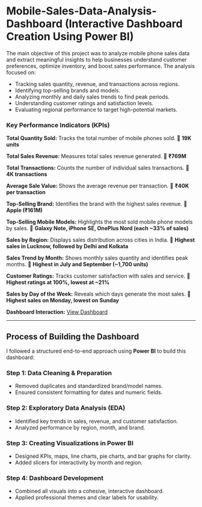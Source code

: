 # Mobile-Sales-Data-Analysis-Dashboard (Interactive Dashboard Creation Using Power BI)

The main objective of this project was to analyze mobile phone sales data and extract meaningful insights to help businesses understand customer preferences, optimize inventory, and boost sales performance. The analysis focused on:

* Tracking sales quantity, revenue, and transactions across regions.
* Identifying top-selling brands and models.
* Analyzing monthly and daily sales trends to find peak periods.
* Understanding customer ratings and satisfaction levels.
* Evaluating regional performance to target high-potential markets.

### **Key Performance Indicators (KPIs)**

**Total Quantity Sold:**
Tracks the total number of mobile phones sold.
🔹 **19K units**

**Total Sales Revenue:**
Measures total sales revenue generated.
🔹 **₹769M**

**Total Transactions:**
Counts the number of individual sales transactions.
🔹 **4K transactions**

**Average Sale Value:**
Shows the average revenue per transaction.
🔹 **₹40K per transaction**

**Top-Selling Brand:**
Identifies the brand with the highest sales revenue.
🔹 **Apple (₹161M)**

**Top-Selling Mobile Models:**
Highlights the most sold mobile phone models by sales.
🔹 **Galaxy Note, iPhone SE, OnePlus Nord (each \~33% of sales)**

**Sales by Region:**
Displays sales distribution across cities in India.
🔹 **Highest sales in Lucknow, followed by Delhi and Kolkata**

**Sales Trend by Month:**
Shows monthly sales quantity and identifies peak months.
🔹 **Highest in July and September (\~1,700 units)**

**Customer Ratings:**
Tracks customer satisfaction with sales and service.
🔹 **Highest ratings at 100%, lowest at \~21%**

**Sales by Day of the Week:**
Reveals which days generate the most sales.
🔹 **Highest sales on Monday, lowest on Sunday**

**Dashboard Interaction:** <a href="https://github.com/khushi101-code/MobileSales_Dasboard/blob/main/MobileSales_Dashboard.png">View Dashboard</a>

---

## Process of Building the Dashboard

I followed a structured end-to-end approach using **Power BI** to build this dashboard:

### Step 1: Data Cleaning & Preparation

* Removed duplicates and standardized brand/model names.
* Ensured consistent formatting for dates and numeric fields.

### Step 2: Exploratory Data Analysis (EDA)

* Identified key trends in sales, revenue, and customer satisfaction.
* Analyzed performance by region, month, and brand.

### Step 3: Creating Visualizations in Power BI

* Designed KPIs, maps, line charts, pie charts, and bar graphs for clarity.
* Added slicers for interactivity by month and region.

### Step 4: Dashboard Development

* Combined all visuals into a cohesive, interactive dashboard.
* Applied professional themes and clear labels for usability.

 
  




